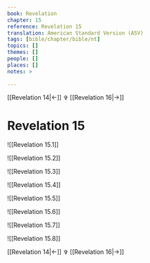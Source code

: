 ```yaml
---
book: Revelation
chapter: 15
reference: Revelation 15
translation: American Standard Version (ASV)
tags: [bible/chapter/bible/nt]
topics: []
themes: []
people: []
places: []
notes: >
  
---
```


[[Revelation 14|<-]] ✞ [[Revelation 16|->]]

# Revelation 15

![[Revelation 15.1]]

![[Revelation 15.2]]

![[Revelation 15.3]]

![[Revelation 15.4]]

![[Revelation 15.5]]

![[Revelation 15.6]]

![[Revelation 15.7]]

![[Revelation 15.8]]

[[Revelation 14|<-]] ✞ [[Revelation 16|->]]
